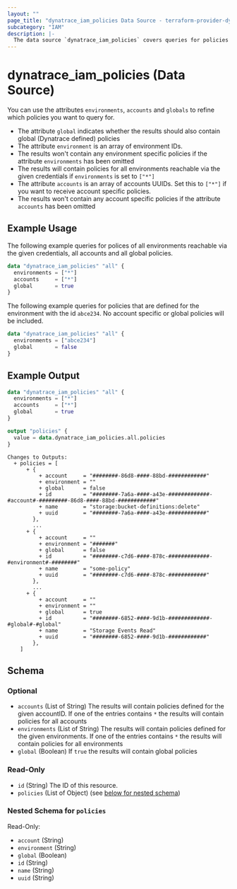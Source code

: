 ```yaml
---
layout: ""
page_title: "dynatrace_iam_policies Data Source - terraform-provider-dynatrace"
subcategory: "IAM"
description: |-
  The data source `dynatrace_iam_policies` covers queries for policies available with the given credentials.
---
```


# dynatrace_iam_policies (Data Source)

You can use the attributes `environments`, `accounts` and `globals` to refine which policies you want to query for.
* The attribute `global` indicates whether the results should also contain global (Dynatrace defined) policies
* The attribute `environment` is an array of environment IDs.
* The results won't contain any environment specific policies if the attribute `environments` has been omitted
* The results will contain policies for all environments reachable via the given credentials if `environments` is set to `["*"]`
* The attribute `accounts` is an array of accounts UUIDs. Set this to `["*"]` if you want to receive account specific policies.
* The results won't contain any account specific policies if the attribute `accounts` has been omitted
## Example Usage

The following example queries for polices of all environments reachable via the given credentials, all accounts and all global policies.
```terraform
data "dynatrace_iam_policies" "all" {
  environments = ["*"]
  accounts     = ["*"]
  global       = true
}
```
The following example queries for policies that are defined for the environment with the id `abce234`. No account specific or global policies will be included.
```terraform
data "dynatrace_iam_policies" "all" {
  environments = ["abce234"]
  global       = false
}
```

## Example Output
```terraform
data "dynatrace_iam_policies" "all" {
  environments = ["*"]
  accounts     = ["*"]
  global       = true
}

output "policies" {
  value = data.dynatrace_iam_policies.all.policies
}
```

```
Changes to Outputs:
  + policies = [
      + {
          + account     = "########-86d8-####-88bd-############"
          + environment = ""
          + global      = false
          + id          = "########-7a6a-####-a43e-#############-#account#-#########-86d8-####-88bd-############"      
          + name        = "storage:bucket-definitions:delete"
          + uuid        = "########-7a6a-####-a43e-############"
        },
        ...
      + {
          + account     = ""
          + environment = "#######"
          + global      = false
          + id          = "########-c7d6-####-878c-#############-#environment#-########"
          + name        = "some-policy"
          + uuid        = "########-c7d6-####-878c-############"
        }, 
        ...
      + {
          + account     = ""
          + environment = ""
          + global      = true
          + id          = "########-6852-####-9d1b-#############-#global#-#global"
          + name        = "Storage Events Read"
          + uuid        = "########-6852-####-9d1b-############"
        },               
    ]

```
<!-- schema generated by tfplugindocs -->
## Schema

### Optional

- `accounts` (List of String) The results will contain policies defined for the given accountID. If one of the entries contains `*` the results will contain policies for all accounts
- `environments` (List of String) The results will contain policies defined for the given environments. If one of the entries contains `*` the results will contain policies for all environments
- `global` (Boolean) If `true` the results will contain global policies

### Read-Only

- `id` (String) The ID of this resource.
- `policies` (List of Object) (see [below for nested schema](#nestedatt--policies))

<a id="nestedatt--policies"></a>
### Nested Schema for `policies`

Read-Only:

- `account` (String)
- `environment` (String)
- `global` (Boolean)
- `id` (String)
- `name` (String)
- `uuid` (String)
